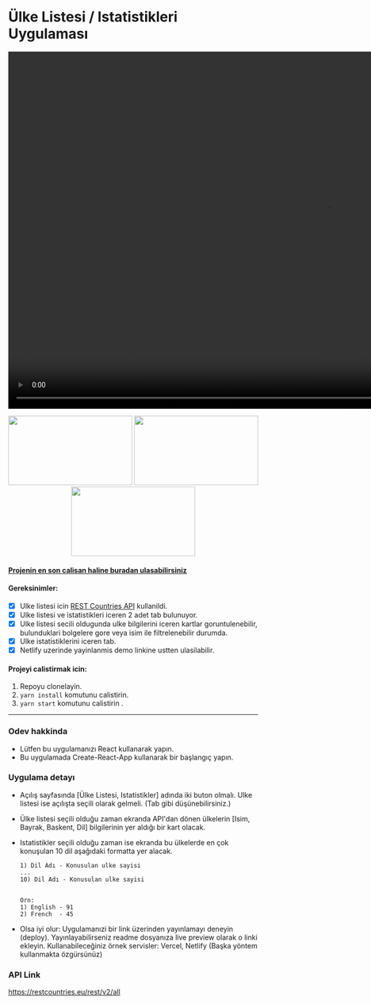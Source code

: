 # Ülke Listesi / Istatistikleri Uygulaması

<video src="https://user-images.githubusercontent.com/58252790/126675421-c65996ac-560d-4c9d-9308-b0dcadb3cda3.mp4" width="1280" height="720" controls preload autoplay></video>
<p align="center">
  <img src="https://user-images.githubusercontent.com/58252790/126676645-7c655e9c-af3d-4c74-bfdf-430ce7e68784.png" width="250" height="140" />
  <img src="https://user-images.githubusercontent.com/58252790/126676640-d74d5dee-d02a-43fb-b109-cff11b8b2cb4.png" width="250" height="140" />
  <img src="https://user-images.githubusercontent.com/58252790/126676626-0899c34e-59ab-4270-a9ff-f17b71bcb3d2.png" width="250" height="140" />
</p>

#### [Projenin en son calisan haline buradan ulasabilirsiniz](https://country-app-yusufcmlt.netlify.app/)

#### Gereksinimler:

- [x] Ulke listesi icin [REST Countries API](https://restcountries.eu/) kullanildi.
- [x] Ulke listesi ve istatistikleri iceren 2 adet tab bulunuyor.
- [x] Ulke listesi secili oldugunda ulke bilgilerini iceren kartlar goruntulenebilir, bulunduklari bolgelere gore veya isim ile filtrelenebilir durumda.
- [x] Ulke istatistiklerini iceren tab.
- [x] Netlify uzerinde yayinlanmis demo linkine ustten ulasilabilir.

#### Projeyi calistirmak icin:

1. Repoyu clonelayin.
2. `yarn install` komutunu calistirin.
3. `yarn start` komutunu calistirin .

---

### Odev hakkinda

- Lütfen bu uygulamanızı React kullanarak yapın.
- Bu uygulamada Create-React-App kullanarak bir başlangıç yapın.

### Uygulama detayı

- Açılış sayfasında [Ülke Listesi, Istatistikler] adında iki buton olmalı. Ulke listesi ise açılışta seçili olarak gelmeli. (Tab gibi düşünebilirsiniz.)

- Ülke listesi seçili olduğu zaman ekranda API'dan dönen ülkelerin [Isim, Bayrak, Baskent, Dil] bilgilerinin yer aldığı bir kart olacak.

- Istatistikler seçili olduğu zaman ise ekranda bu ülkelerde en çok konuşulan 10 dil aşağıdaki formatta yer alacak.

  ```
  1) Dil Adı - Konusulan ulke sayisi
  ...
  10) Dil Adı - Konusulan ulke sayisi


  Orn:
  1) English - 91
  2) French  - 45
  ```

- Olsa iyi olur: Uygulamanızi bir link üzerinden yayınlamayı deneyin (deploy). Yayınlayabilirseniz readme dosyanıza live preview olarak o linki ekleyin. Kullanabileceğiniz örnek servisler: Vercel, Netlify (Başka yöntem kullanmakta özgürsünüz)

### API Link

https://restcountries.eu/rest/v2/all
